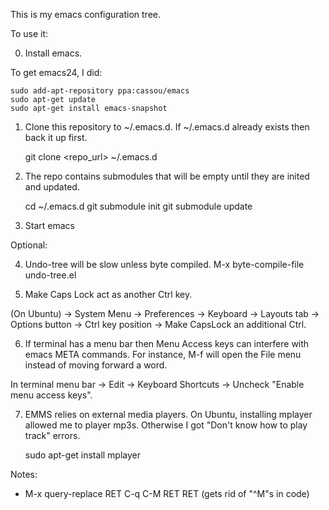 This is my emacs configuration tree.

To use it:

0) Install emacs.

To get emacs24, I did:

    sudo add-apt-repository ppa:cassou/emacs
    sudo apt-get update
    sudo apt-get install emacs-snapshot

1) Clone this repository to ~/.emacs.d. If ~/.emacs.d already exists then back it up first.

    git clone <repo_url> ~/.emacs.d

2) The repo contains submodules that will be empty until they are inited and updated.

    cd ~/.emacs.d
    git submodule init
    git submodule update

3) Start emacs

Optional:

4) Undo-tree will be slow unless byte compiled.  M-x byte-compile-file <ENTER> undo-tree.el <ENTER>

5) Make Caps Lock act as another Ctrl key.

(On Ubuntu) -> System Menu -> Preferences -> Keyboard -> Layouts tab -> Options button ->
Ctrl key position -> Make CapsLock an additional Ctrl.

6) If terminal has a menu bar then Menu Access keys can interfere with emacs META commands.  For
instance, M-f will open the File menu instead of moving forward a word.

In terminal menu bar -> Edit -> Keyboard Shortcuts -> Uncheck "Enable menu access keys".

7) EMMS relies on external media players.  On Ubuntu, installing mplayer allowed
me to player mp3s.  Otherwise I got "Don't know how to play track" errors.

    sudo apt-get install mplayer


Notes:

* M-x query-replace RET C-q C-M RET RET (gets rid of "^M"s in code)
